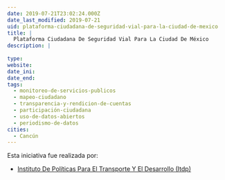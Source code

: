 ```yaml
---
date: 2019-07-21T23:02:24.000Z
date_last_modified: 2019-07-21
uid: plataforma-ciudadana-de-seguridad-vial-para-la-ciudad-de-mexico
title: |
  Plataforma Ciudadana De Seguridad Vial Para La Ciudad De México
description: |
  
type: 
website: 
date_ini: 
date_end: 
tags:
  - monitoreo-de-servicios-publicos
  - mapeo-ciudadano
  - transparencia-y-rendicion-de-cuentas
  - participación-ciudadana
  - uso-de-datos-abiertos
  - periodismo-de-datos
cities: 
  - Cancún
---
```


Esta iniciativa fue realizada por:

- [Instituto De Políticas Para El Transporte Y El Desarrollo (Itdp)](/organizaciones/instituto-de-politicas-para-el-transporte-y-el-desarrollo-itdp)
